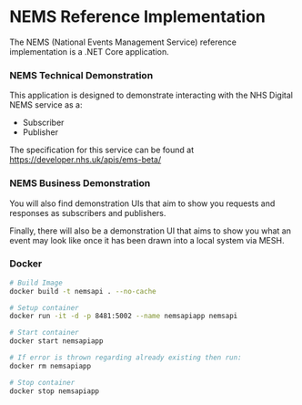 # NEMS Reference Implementation

The NEMS (National Events Management Service) reference implementation is a .NET Core application.

### NEMS Technical Demonstration

This application is designed to demonstrate interacting with the NHS Digital NEMS service as a:

- Subscriber
- Publisher

The specification for this service can be found at https://developer.nhs.uk/apis/ems-beta/

### NEMS Business Demonstration

You will also find demonstration UIs that aim to show you requests and responses as subscribers and publishers. 

Finally, there will also be a demonstration UI that aims to show you what an event may look like once it has been drawn into a local system via MESH.

### Docker

```sh
# Build Image
docker build -t nemsapi . --no-cache

# Setup container
docker run -it -d -p 8481:5002 --name nemsapiapp nemsapi

# Start container
docker start nemsapiapp

# If error is thrown regarding already existing then run:
docker rm nemsapiapp 

# Stop container
docker stop nemsapiapp
```
